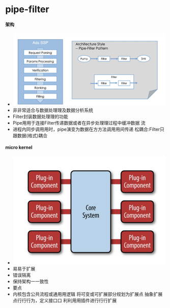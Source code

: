 # pipe-filter

#### 架构
* ![-w998](media/15715395755112/15715401958107.jpg)
* ⾮非常适合与数据处理理及数据分析系统
* Filter封装数据处理理的功能
* Pipe⽤用于连接Filter传递数据或者在异步处理理过程中缓冲数据 流
* 进程内同步调⽤用时，pipe演变为数据在⽅方法调⽤用间传递 松耦合:Filter只跟数据(格式)耦合

#### micro kernel
* ![-w584](media/15715395755112/15715409828868.jpg)
* 易易于扩展
* 错误隔离
* 保持架构⼀一致性
* 要点
* 内核包含公共流程或通⽤用逻辑 将可变或可扩展部分规划为扩展点 抽象扩展点⾏行行为，定义接⼝口 利利⽤用插件进⾏行行扩展